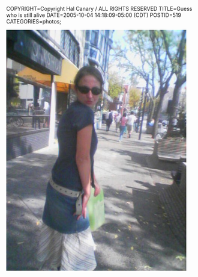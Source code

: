 COPYRIGHT=Copyright Hal Canary / ALL RIGHTS RESERVED
TITLE=Guess who is still alive
DATE=2005-10-04 14:18:09-05:00 (CDT)
POSTID=519
CATEGORIES=photos;

![[Thumb]](/photos/2005-10-04-Picture008.jpg)
